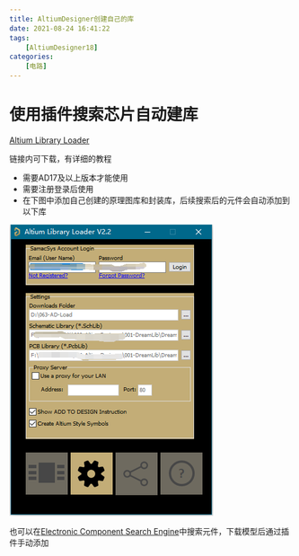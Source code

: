 ```yaml
---
title: AltiumDesigner创建自己的库
date: 2021-08-24 16:41:22
tags: 
    [AltiumDesigner18] 
categories: 
    [电路]
---
```


# 使用插件搜索芯片自动建库

[Altium Library Loader](https://www.samacsys.com/altium-designer-library-instructions/)

链接内可下载，有详细的教程

+ 需要AD17及以上版本才能使用
+ 需要注册登录后使用
+ 在下图中添加自己创建的原理图库和封装库，后续搜索后的元件会自动添加到以下库

![01](../../images/AltiumDesigner创建自己的库/01.png)

也可以在[Electronic Component Search Engine](https://componentsearchengine.com/)中搜索元件，下载模型后通过插件手动添加



